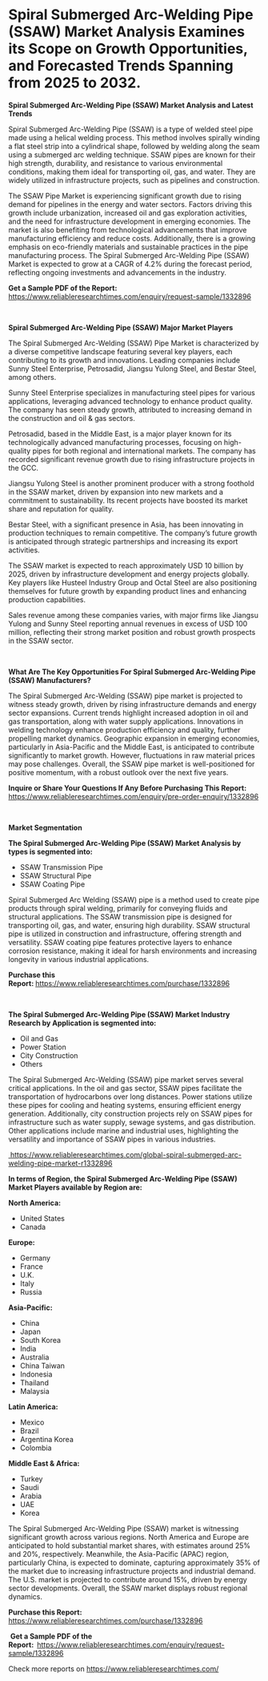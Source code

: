 <p><h1>Spiral Submerged Arc-Welding Pipe (SSAW) Market Analysis Examines its Scope on Growth Opportunities, and Forecasted Trends Spanning from 2025 to 2032.</h1></p><p><strong>Spiral Submerged Arc-Welding Pipe (SSAW) Market Analysis and Latest Trends</strong></p>
<p><p>Spiral Submerged Arc-Welding Pipe (SSAW) is a type of welded steel pipe made using a helical welding process. This method involves spirally winding a flat steel strip into a cylindrical shape, followed by welding along the seam using a submerged arc welding technique. SSAW pipes are known for their high strength, durability, and resistance to various environmental conditions, making them ideal for transporting oil, gas, and water. They are widely utilized in infrastructure projects, such as pipelines and construction.</p><p>The SSAW Pipe Market is experiencing significant growth due to rising demand for pipelines in the energy and water sectors. Factors driving this growth include urbanization, increased oil and gas exploration activities, and the need for infrastructure development in emerging economies. The market is also benefiting from technological advancements that improve manufacturing efficiency and reduce costs. Additionally, there is a growing emphasis on eco-friendly materials and sustainable practices in the pipe manufacturing process. The Spiral Submerged Arc-Welding Pipe (SSAW) Market is expected to grow at a CAGR of 4.2% during the forecast period, reflecting ongoing investments and advancements in the industry.</p></p>
<p><strong>Get a Sample PDF of the Report:&nbsp;</strong> <a href="https://www.reliableresearchtimes.com/enquiry/request-sample/1332896?utm_campaign=2527&utm_medium=2&utm_source=Github&utm_content=ia&utm_term=27022025&utm_id=spiral-submerged-arc-welding-pipe-ssaw">https://www.reliableresearchtimes.com/enquiry/request-sample/1332896</a></p>
<p>&nbsp;</p>
<p><strong>Spiral Submerged Arc-Welding Pipe (SSAW) Major Market Players</strong></p>
<p><p>The Spiral Submerged Arc-Welding (SSAW) Pipe Market is characterized by a diverse competitive landscape featuring several key players, each contributing to its growth and innovations. Leading companies include Sunny Steel Enterprise, Petrosadid, Jiangsu Yulong Steel, and Bestar Steel, among others.</p><p>Sunny Steel Enterprise specializes in manufacturing steel pipes for various applications, leveraging advanced technology to enhance product quality. The company has seen steady growth, attributed to increasing demand in the construction and oil & gas sectors.</p><p>Petrosadid, based in the Middle East, is a major player known for its technologically advanced manufacturing processes, focusing on high-quality pipes for both regional and international markets. The company has recorded significant revenue growth due to rising infrastructure projects in the GCC.</p><p>Jiangsu Yulong Steel is another prominent producer with a strong foothold in the SSAW market, driven by expansion into new markets and a commitment to sustainability. Its recent projects have boosted its market share and reputation for quality.</p><p>Bestar Steel, with a significant presence in Asia, has been innovating in production techniques to remain competitive. The company’s future growth is anticipated through strategic partnerships and increasing its export activities.</p><p>The SSAW market is expected to reach approximately USD 10 billion by 2025, driven by infrastructure development and energy projects globally. Key players like Husteel Industry Group and Octal Steel are also positioning themselves for future growth by expanding product lines and enhancing production capabilities.</p><p>Sales revenue among these companies varies, with major firms like Jiangsu Yulong and Sunny Steel reporting annual revenues in excess of USD 100 million, reflecting their strong market position and robust growth prospects in the SSAW sector.</p></p>
<p>&nbsp;</p>
<p><strong>What Are The Key Opportunities For Spiral Submerged Arc-Welding Pipe (SSAW) Manufacturers?</strong></p>
<p><p>The Spiral Submerged Arc-Welding (SSAW) pipe market is projected to witness steady growth, driven by rising infrastructure demands and energy sector expansions. Current trends highlight increased adoption in oil and gas transportation, along with water supply applications. Innovations in welding technology enhance production efficiency and quality, further propelling market dynamics. Geographic expansion in emerging economies, particularly in Asia-Pacific and the Middle East, is anticipated to contribute significantly to market growth. However, fluctuations in raw material prices may pose challenges. Overall, the SSAW pipe market is well-positioned for positive momentum, with a robust outlook over the next five years.</p></p>
<p><strong>Inquire or Share Your Questions If Any Before Purchasing This Report:</strong> <a href="https://www.reliableresearchtimes.com/enquiry/pre-order-enquiry/1332896?utm_campaign=2527&utm_medium=2&utm_source=Github&utm_content=ia&utm_term=27022025&utm_id=spiral-submerged-arc-welding-pipe-ssaw">https://www.reliableresearchtimes.com/enquiry/pre-order-enquiry/1332896</a></p>
<p>&nbsp;</p>
<p><strong>Market Segmentation</strong></p>
<p><strong>The Spiral Submerged Arc-Welding Pipe (SSAW) Market Analysis by types is segmented into:</strong></p>
<p><ul><li>SSAW Transmission Pipe</li><li>SSAW Structural Pipe</li><li>SSAW Coating Pipe</li></ul></p>
<p><p>Spiral Submerged Arc Welding (SSAW) pipe is a method used to create pipe products through spiral welding, primarily for conveying fluids and structural applications. The SSAW transmission pipe is designed for transporting oil, gas, and water, ensuring high durability. SSAW structural pipe is utilized in construction and infrastructure, offering strength and versatility. SSAW coating pipe features protective layers to enhance corrosion resistance, making it ideal for harsh environments and increasing longevity in various industrial applications.</p></p>
<p><strong>Purchase this Report:&nbsp;</strong><a href="https://www.reliableresearchtimes.com/purchase/1332896?utm_campaign=2527&utm_medium=2&utm_source=Github&utm_content=ia&utm_term=27022025&utm_id=spiral-submerged-arc-welding-pipe-ssaw">https://www.reliableresearchtimes.com/purchase/1332896</a></p>
<p>&nbsp;</p>
<p><strong>The Spiral Submerged Arc-Welding Pipe (SSAW) Market Industry Research by Application is segmented into:</strong></p>
<p><ul><li>Oil and Gas</li><li>Power Station</li><li>City Construction</li><li>Others</li></ul></p>
<p><p>The Spiral Submerged Arc-Welding (SSAW) pipe market serves several critical applications. In the oil and gas sector, SSAW pipes facilitate the transportation of hydrocarbons over long distances. Power stations utilize these pipes for cooling and heating systems, ensuring efficient energy generation. Additionally, city construction projects rely on SSAW pipes for infrastructure such as water supply, sewage systems, and gas distribution. Other applications include marine and industrial uses, highlighting the versatility and importance of SSAW pipes in various industries.</p></p>
<p><a href="https://www.reliableresearchtimes.com/global-spiral-submerged-arc-welding-pipe-market-r1332896?utm_campaign=2527&utm_medium=2&utm_source=Github&utm_content=ia&utm_term=27022025&utm_id=spiral-submerged-arc-welding-pipe-ssaw">&nbsp;https://www.reliableresearchtimes.com/global-spiral-submerged-arc-welding-pipe-market-r1332896</a></p>
<p><strong>In terms of Region, the Spiral Submerged Arc-Welding Pipe (SSAW) Market Players available by Region are:</strong></p>
<p>
    <p> <strong> North America: </strong>
        <ul>
            <li>United States</li>
            <li>Canada</li>
        </ul>
        </p> 
    <p> <strong> Europe: </strong>
        <ul>
            <li>Germany</li>
            <li>France</li>
            <li>U.K.</li>
            <li>Italy</li>
            <li>Russia</li>
        </ul>
        </p> 
    <p> <strong> Asia-Pacific: </strong>
        <ul>
            <li>China</li>
            <li>Japan</li>
            <li>South Korea</li>
            <li>India</li>
            <li>Australia</li>
            <li>China Taiwan</li>
            <li>Indonesia</li>
            <li>Thailand</li>
            <li>Malaysia</li>
        </ul>
        </p> 
    <p> <strong> Latin America: </strong>
        <ul>
            <li>Mexico</li>
            <li>Brazil</li>
            <li>Argentina Korea</li>
            <li>Colombia</li>
        </ul>
        </p> 
    <p> <strong> Middle East & Africa: </strong>
        <ul>
            <li>Turkey</li>
            <li>Saudi</li>
            <li>Arabia</li>
            <li>UAE</li>
            <li>Korea</li>
        </ul>
    </p>
    </p>
<p><p>The Spiral Submerged Arc-Welding Pipe (SSAW) market is witnessing significant growth across various regions. North America and Europe are anticipated to hold substantial market shares, with estimates around 25% and 20%, respectively. Meanwhile, the Asia-Pacific (APAC) region, particularly China, is expected to dominate, capturing approximately 35% of the market due to increasing infrastructure projects and industrial demand. The U.S. market is projected to contribute around 15%, driven by energy sector developments. Overall, the SSAW market displays robust regional dynamics.</p></p>
<p><strong>Purchase this Report: </strong><a href="https://www.reliableresearchtimes.com/purchase/1332896?utm_campaign=2527&utm_medium=2&utm_source=Github&utm_content=ia&utm_term=27022025&utm_id=spiral-submerged-arc-welding-pipe-ssaw">https://www.reliableresearchtimes.com/purchase/1332896</a></p>
<p>&nbsp;<strong>Get a Sample PDF of the Report:&nbsp;&nbsp;</strong><a href="https://www.reliableresearchtimes.com/enquiry/request-sample/1332896?utm_campaign=2527&utm_medium=2&utm_source=Github&utm_content=ia&utm_term=27022025&utm_id=spiral-submerged-arc-welding-pipe-ssaw">https://www.reliableresearchtimes.com/enquiry/request-sample/1332896</a></p>
<p><strong></strong></p>
<p>Check more reports on <a href="https://www.reliableresearchtimes.com/?utm_campaign=2527&utm_medium=2&utm_source=Github&utm_content=ia&utm_term=27022025&utm_id=spiral-submerged-arc-welding-pipe-ssaw">https://www.reliableresearchtimes.com/</a></p>